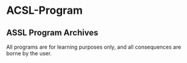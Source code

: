 # ACSL-Program
## ASSL Program Archives
All programs are for learning purposes only, and all consequences are borne by the user.
